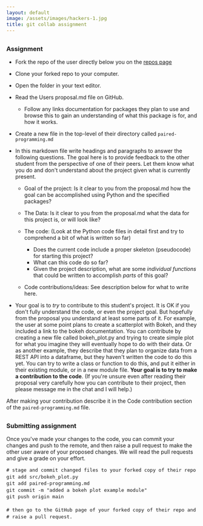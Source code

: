 ```yaml
---
layout: default
image: /assets/images/hackers-1.jpg
title: git collab assignment
---
```



<style>
h2 {
    margin-top: 30px;
}
h3 {
    margin-top: 30px;
}
pre {
    line-height: 1.25em;
}
pre code {
    font-size: 0.9em;
}
</style>


### Assignment

- Fork the repo of the user directly below you on the [repos page](https://eaton-lab.org/hack-the-planet/pages/repos.html)
- Clone your forked repo to your computer.
- Open the folder in your text editor.
- Read the Users proposal.md file on GitHub.
	- Follow any links documentation for packages they plan to use and browse
	this to gain an understanding of what this package is for, and how it works.
- Create a new file in the top-level of their directory called `paired-programming.md`
- In this markdown file write headings and paragraphs to answer the following
questions. The goal here is to provide feedback to the other student from the
perspective of one of their peers. Let them know what you do and don't understand
about the project given what is currently present.

	- Goal of the project: Is it clear to you from the proposal.md how the 
	goal can be accomplished using Python and the specified packages?

	- The Data: Is it clear to you from the proposal.md what the data for
	this project is, or will look like? 

	- The code: (Look at the Python code files in detail first and try to 
	comprehend a bit of what is written so far) 

		- Does the current code include	a proper skeleton (pseudocode) for starting this project? 
		- What can this code do so far?
		- Given the project description, what are some *individual functions* that
		could be written to accomplish *parts* of this goal? 

	- Code contributions/ideas: See description below for what to write here.


- Your goal is to *try* to contribute to this student's project. It is OK
if you don't fully understand the code, or even the project goal. But hopefully
from the proposal you understand at least some parts of it. For example, the user
at some point plans to create a scatterplot with Bokeh, and they included a link
to the bokeh documentation. You can contribute by creating a new file called
bokeh_plot.py and trying to create simple plot for what you imagine they will
eventually hope to do with their data. Or as another example, they describe that
they plan to organize data from a REST API into a dataframe, but they haven't
written the code to do this yet. You can try to write a class or function to 
do this, and put it either in their existing module, or in a new module file.
**Your goal is to try to make a contribution to the code**. (If you're unsure
even after reading their proposal very carefully how you can contribute to 
their project, then please message me in the chat and I will help.)

After making your contribution describe it in the Code contribution section
of the `paired-programming.md` file. 


### Submitting assignment

Once you've made your changes to the code, you can commit your changes and 
push to the remote, and then raise a pull request to make the other user 
aware of your proposed changes. We will read the pull requests and give a 
grade on your effort. 

```
# stage and commit changed files to your forked copy of their repo
git add src/bokeh_plot.py
git add paired-programming.md
git commit -m "added a bokeh plot example module"
git push origin main

# then go to the GitHub page of your forked copy of their repo and 
# raise a pull request.
```
